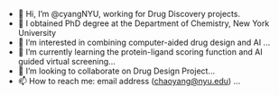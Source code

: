 - 👋 Hi, I’m @cyangNYU, working for Drug Discovery projects.
- 🌱 I obtained PhD degree at the Department of Chemistry, New York University
- 👀 I’m interested in combining computer-aided drug design and AI ...
- 🌱 I’m currently learning the protein-ligand scoring function and AI guided virtual screening...
- 💞️ I’m looking to collaborate on Drug Design Project...
- 📫 How to reach me: email address (chaoyang@nyu.edu) ...

<!---
cyangNYU/cyangNYU is a ✨ special ✨ repository because its `README.md` (this file) appears on your GitHub profile.
You can click the Preview link to take a look at your changes.
--->
